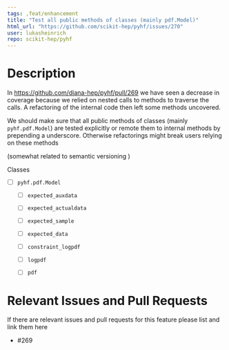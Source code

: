 ```yaml
---
tags: ,feat/enhancement
title: "Test all public methods of classes (mainly pdf.Model)"
html_url: "https://github.com/scikit-hep/pyhf/issues/270"
user: lukasheinrich
repo: scikit-hep/pyhf
---
```


# Description

In https://github.com/diana-hep/pyhf/pull/269 we have seen a decrease in coverage because we relied on nested calls to methods to traverse the calls. A refactoring of the internal code then left some methods uncovered.

We should make sure that all public methods of classes (mainly `pyhf.pdf.Model`) are tested explicitly or remote them to internal methods by prepending a underscore. Otherwise refactorings might break users relying on these methods

(somewhat related to semantic versioning )

Classes

* [ ] `pyhf.pdf.Model`
  * [ ] `expected_auxdata`
  * [ ] `expected_actualdata`
  * [ ] `expected_sample`
  * [ ] `expected_data`
  * [ ] `constraint_logpdf`
  * [ ] `logpdf`
  * [ ] `pdf`
  

# Relevant Issues and Pull Requests

If there are relevant issues and pull requests for this feature please list and link them here

- #269 
